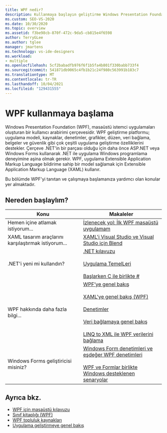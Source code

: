 ```yaml
---
title: WPF nedir?
description: Kullanmaya başlayın geliştirme Windows Presentation Foundation destekleyen masaüstü istemci uygulamaları oluşturmaya bir çerçeve olan Windows Presentation Foundation ile çalışma.
ms.custom: SEO-VS-2020
ms.date: 10/30/2020
ms.topic: overview
ms.assetid: f3be98cb-870f-472c-9da5-cb815e4f6598
author: TerryGLee
ms.author: tglee
manager: jmartens
ms.technology: vs-ide-designers
ms.workload:
- multiple
ms.openlocfilehash: 5cf2babadfb976f6f1b5fa4b801f330babb733f4
ms.sourcegitcommit: 541871db9065c4fb1b21c24f980c563991b183c7
ms.translationtype: MT
ms.contentlocale: tr-TR
ms.lasthandoff: 10/04/2021
ms.locfileid: "129431555"
---
```

# <a name="get-started-with-wpf"></a>WPF kullanmaya başlama

Windows Presentation Foundation (WPF), masaüstü istemci uygulamaları oluşturan bir kullanıcı arabirimi çerçevesidir. WPF geliştirme platformu; uygulama modeli, kaynaklar, denetimler, grafikler, düzen, veri bağlama, belgeler ve güvenlik gibi çok çeşitli uygulama geliştirme özelliklerini destekler. Çerçeve .NET'in bir parçası olduğu için daha önce ASP.NET veya Windows Forms kullanarak .NET ile uygulama Windows programlama deneyimine aşina olmak gerekir. WPF, uygulama Extensible Application Markup Language bildirime sahip bir model sağlamak için Extensible Application Markup Language (XAML) kullanır.

Bu bölümde WPF'yi tanıtan ve çalışmaya başlamanıza yardımcı olan konular yer almaktadır.

## <a name="where-should-i-start"></a>Nereden başlaylım?

|Konu|Makaleler|
|-|-|
|Hemen içine atlamak istiyorum...|[İzlenecek yol: İlk WPF masaüstü uygulamam](/dotnet/framework/wpf/getting-started/walkthrough-my-first-wpf-desktop-application)|
|XAML tasarım araçlarını karşılaştırmak istiyorum...|[XAML'i Visual Studio ve Visual Studio için Blend](../xaml-tools/designing-xaml-in-visual-studio.md)|
|.NET'i yeni mi kullandın?|[.NET kılavuzu](/dotnet/standard/)<br /><br />[Uygulama TemelLeri](/dotnet/standard/application-essentials)<br /><br />[Başlarken C ile birlikte #](../ide/quickstart-csharp-console.md)|
|WPF hakkında daha fazla bilgi...|[WPF’ye genel bakış](/dotnet/framework/wpf/introduction-to-wpf)<br /><br />[XAML'ye genel bakış (WPF)](/dotnet/framework/wpf/advanced/xaml-overview-wpf)<br /><br />[Denetimler](/dotnet/framework/wpf/controls/)<br /><br />[Veri bağlamaya genel bakış](/dotnet/desktop-wpf/data/data-binding-overview)<br /><br />[LINQ to XML ile WPF verilerini bağlama](/dotnet/framework/wpf/data/wpf-data-binding-with-linq-to-xml-overview)|
|Windows Forms geliştiricisi misiniz?|[Windows Form denetimleri ve eşdeğer WPF denetimleri](/dotnet/framework/wpf/advanced/windows-forms-controls-and-equivalent-wpf-controls)<br /><br />[WPF ve Formlar birlikte Windows desteklenen senaryolar](/dotnet/framework/wpf/advanced/wpf-and-windows-forms-interoperation)|

## <a name="see-also"></a>Ayrıca bkz.

- [WPF için masaüstü kılavuzu](/dotnet/desktop-wpf/overview/index)
- [Sınıf kitaplığı (WPF)](/dotnet/framework/wpf/class-library-wpf)
- [WPF topluluk kaynakları](/dotnet/framework/wpf/getting-started/community-feedback)
- [Uygulama geliştirmeye genel bakış](/dotnet/framework/wpf/app-development/index)
